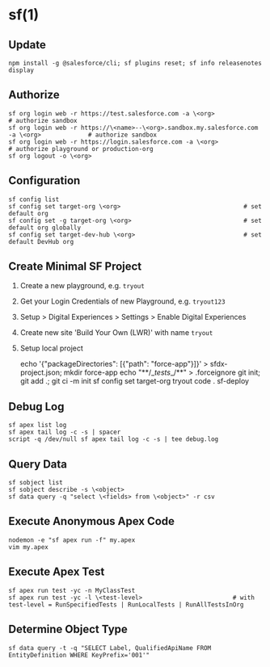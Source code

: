 # sf(1)

## Update

    npm install -g @salesforce/cli; sf plugins reset; sf info releasenotes display

## Authorize

    sf org login web -r https://test.salesforce.com -a \<org>                                      # authorize sandbox
    sf org login web -r https://\<name>--\<org>.sandbox.my.salesforce.com -a \<org>             # authorize sandbox
    sf org login web -r https://login.salesforce.com -a \<org>                                     # authorize playground or production-org
    sf org logout -o \<org>

## Configuration

    sf config list
    sf config set target-org \<org>                                  # set default org
    sf config set -g target-org \<org>                               # set default org globally
    sf config set target-dev-hub \<org>                              # set default DevHub org

## Create Minimal SF Project

 1. Create a new playground, e.g. `tryout`
 2. Get your Login Credentials of new Playground, e.g. `tryout123`
 3. Setup > Digital Experiences > Settings > Enable Digital Experiences
 4. Create new site 'Build Your Own (LWR)' with name `tryout`
 4. Setup local project

    echo '{"packageDirectories": [{"path": "force-app"}]}' > sfdx-project.json; mkdir force-app
    echo "\**/\__tests__/**" > .forceignore
    git init; git add .; git ci -m init
    sf config set target-org tryout
    code .
    sf-deploy

## Debug Log

    sf apex list log
    sf apex tail log -c -s | spacer
    script -q /dev/null sf apex tail log -c -s | tee debug.log

## Query Data

    sf sobject list
    sf sobject describe -s \<object>
    sf data query -q "select \<fields> from \<object>" -r csv

## Execute Anonymous Apex Code

    nodemon -e "sf apex run -f" my.apex
    vim my.apex

## Execute Apex Test

    sf apex run test -yc -n MyClassTest
    sf apex run test -yc -l \<test-level>                         # with test-level = RunSpecifiedTests | RunLocalTests | RunAllTestsInOrg

## Determine Object Type

    sf data query -t -q "SELECT Label, QualifiedApiName FROM EntityDefinition WHERE KeyPrefix='001'"

